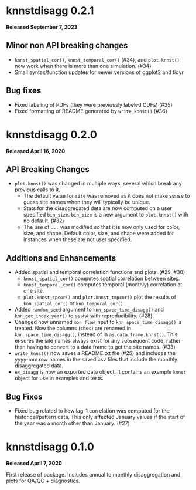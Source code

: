 # knnstdisagg 0.2.1

**Released September 7, 2023**

## Minor non API breaking changes

* `knnst_spatial_cor()`, `knnst_temporal_cor()` (#34), and `plot.knnst()` now work when there is more than one simulation. (#34)
* Small syntax/function updates for newer versions of ggplot2 and tidyr

## Bug fixes

* Fixed labeling of PDFs (they were previously labeled CDFs) (#35)
* Fixed formatting of README generated by `write_knnst()` (#36)

# knnstdisagg 0.2.0

**Released April 16, 2020**

## API Breaking Changes

* `plot.knnst()` was changed in multiple ways, several which break any previous calls to it. 
    * The default value for `site` was removed as it does not make sense to guess site names when they will typically be unique.
    * Stats for the disaggregated data are now computed on a user specified `bin_size`. `bin_size` is a new argument to `plot.knnst()` with no default. (#32)
    * The use of `...` was modified so that it is now only used for color, size, and shape. Default color, size, and shape were added for instances when these are not user specified.

## Additions and Enhancements

* Added spatial and temporal correlation functions and plots. (#29, #30)
  * `knnst_spatial_cor()` computes spatial correlation between sites.
  * `knnst_temporal_cor()` computes temporal (monthly) correlation at one site.
  * `plot.knnst_spcor()` and `plot.knnst_tmpcor()` plot the results of `knn_spatial_cor()` or `knn_temporal_cor()`
* Added `random_seed` argument to `knn_space_time_disagg()` and `knn_get_index_year()` to assist with reproducibility. (#28)
* Changed how unnamed `mon_flow` input to `knn_space_time_disagg()` is treated. Now the columns (sites) are renamed in `knn_space_time_disagg()`, instead of in `as.data.frame.knnst()`. This ensures the site names always exist for any subsequent code, rather than having to convert to a data.frame to get the site names. (#33)
* `write_knnst()` now saves a README.txt file (#25) and includes the yyyy-mm row names in the saved csv files that include the monthly disaggregated data.
* `ex_disagg` is now an exported data object. It contains an example `knnst` object for use in examples and tests.

## Bug Fixes

* Fixed bug related to how lag-1 correlation was computed for the historical/pattern data. This only affected January values if the start of the year was a month other than January. (#27)


# knnstdisagg 0.1.0

**Released April 7, 2020**

First release of package. Includes annual to monthly disaggregation and plots for QA/QC + diagnostics.
